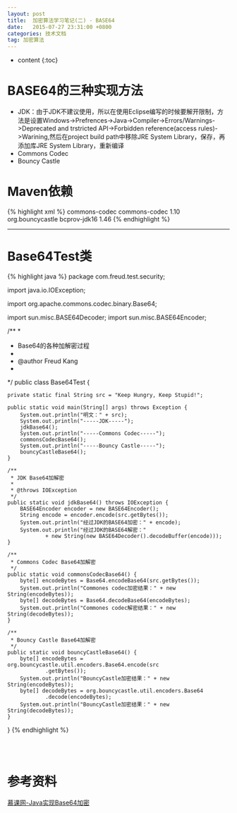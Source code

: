 ```yaml
---
layout: post
title:  加密算法学习笔记(二) - BASE64
date:   2015-07-27 23:31:00 +0800
categories: 技术文档
tag: 加密算法
---
```


* content
{:toc}


BASE64的三种实现方法
====================================

* JDK：由于JDK不建议使用，所以在使用Eclipse编写的时候要解开限制，方法是设置Windows->Prefrences->Java->Compiler->Errors/Warnings->Deprecated and trstricted API->Forbidden reference(access rules)->Warining,然后在project build path中移除JRE System Library，保存，再添加库JRE System Library，重新编译
* Commons Codec
* Bouncy Castle

Maven依赖
===========================

{% highlight xml %}
<dependencies>
	<dependency>
		<groupId>commons-codec</groupId>
		<artifactId>commons-codec</artifactId>
		<version>1.10</version>
	</dependency>
	<dependency>
		<groupId>org.bouncycastle</groupId>
		<artifactId>bcprov-jdk16</artifactId>
		<version>1.46</version>
	</dependency>
</dependencies>
{% endhighlight %}

---

Base64Test类
===========================

{% highlight java %}
package com.freud.test.security;

import java.io.IOException;

import org.apache.commons.codec.binary.Base64;

import sun.misc.BASE64Decoder;
import sun.misc.BASE64Encoder;

/**
 * 
 * Base64的各种加解密过程
 * 
 * @author Freud Kang
 * 
 */
public class Base64Test {

	private static final String src = "Keep Hungry, Keep Stupid!";

	public static void main(String[] args) throws Exception {
		System.out.println("明文：" + src);
		System.out.println("-----JDK-----");
		jdkBase64();
		System.out.println("-----Commons Codec-----");
		commonsCodecBase64();
		System.out.println("-----Bouncy Castle-----");
		bouncyCastleBase64();
	}

	/**
	 * JDK Base64加解密
	 * 
	 * @throws IOException
	 */
	public static void jdkBase64() throws IOException {
		BASE64Encoder encoder = new BASE64Encoder();
		String encode = encoder.encode(src.getBytes());
		System.out.println("经过JDK的BASE64加密：" + encode);
		System.out.println("经过JDK的BASE64解密："
				+ new String(new BASE64Decoder().decodeBuffer(encode)));
	}

	/**
	 * Commons Codec Base64加解密
	 */
	public static void commonsCodecBase64() {
		byte[] encodeBytes = Base64.encodeBase64(src.getBytes());
		System.out.println("Commones codec加密结果：" + new String(encodeBytes));
		byte[] decodeBytes = Base64.decodeBase64(encodeBytes);
		System.out.println("Commones codec解密结果：" + new String(decodeBytes));
	}

	/**
	 * Bouncy Castle Base64加解密
	 */
	public static void bouncyCastleBase64() {
		byte[] encodeBytes = org.bouncycastle.util.encoders.Base64.encode(src
				.getBytes());
		System.out.println("BouncyCastle加密结果：" + new String(encodeBytes));
		byte[] decodeBytes = org.bouncycastle.util.encoders.Base64
				.decode(encodeBytes);
		System.out.println("BouncyCastle加密结果：" + new String(decodeBytes));
	}
}
{% endhighlight %}

<br />
<br />

参考资料
===========================

[慕课网-Java实现Base64加密](http://www.imooc.com/learn/285)

<br />
<br />